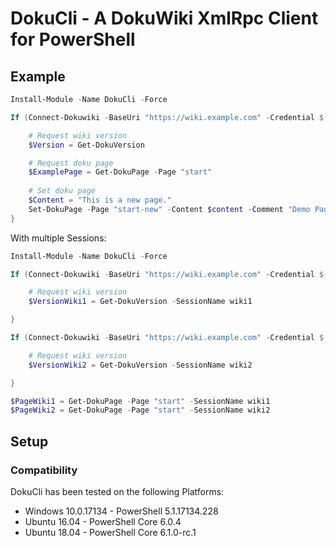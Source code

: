 # DokuCli - A DokuWiki XmlRpc Client for PowerShell


## Example

```powershell
Install-Module -Name DokuCli -Force

If (Connect-Dokuwiki -BaseUri "https://wiki.example.com" -Credential $(Get-Credential)) {

    # Request wiki version
    $Version = Get-DokuVersion

    # Request doku page
    $ExamplePage = Get-DokuPage -Page "start"
    
    # Set doku page
    $Content = "This is a new page."
    Set-DokuPage -Page "start-new" -Content $content -Comment "Demo Page Update"
}
```

With multiple Sessions:

```powershell
Install-Module -Name DokuCli -Force

If (Connect-Dokuwiki -BaseUri "https://wiki.example.com" -Credential $(Get-Credential) -SessionName wiki1) {

    # Request wiki version
    $VersionWiki1 = Get-DokuVersion -SessionName wiki1

}

If (Connect-Dokuwiki -BaseUri "https://wiki.example.com" -Credential $(Get-Credential) -SessionName wiki2) {

    # Request wiki version
    $VersionWiki2 = Get-DokuVersion -SessionName wiki2

}

$PageWiki1 = Get-DokuPage -Page "start" -SessionName wiki1
$PageWiki2 = Get-DokuPage -Page "start" -SessionName wiki2

```


## Setup

### Compatibility

DokuCli has been tested on the following Platforms:
  - Windows 10.0.17134 - PowerShell 5.1.17134.228
  - Ubuntu 16.04 - PowerShell Core 6.0.4
  - Ubuntu 18.04 - PowerShell Core 6.1.0-rc.1
